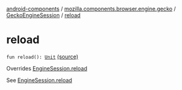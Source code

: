 [android-components](../../index.md) / [mozilla.components.browser.engine.gecko](../index.md) / [GeckoEngineSession](index.md) / [reload](./reload.md)

# reload

`fun reload(): `[`Unit`](https://kotlinlang.org/api/latest/jvm/stdlib/kotlin/-unit/index.html) [(source)](https://github.com/mozilla-mobile/android-components/blob/master/components/browser/engine-gecko-beta/src/main/java/mozilla/components/browser/engine/gecko/GeckoEngineSession.kt#L126)

Overrides [EngineSession.reload](../../mozilla.components.concept.engine/-engine-session/reload.md)

See [EngineSession.reload](../../mozilla.components.concept.engine/-engine-session/reload.md)

